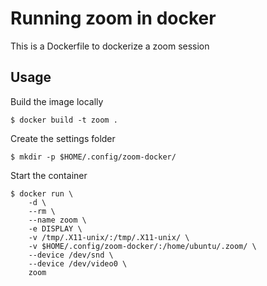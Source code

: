 # Running zoom in docker

This is a Dockerfile to dockerize a zoom session

## Usage

Build the image locally

    $ docker build -t zoom .

Create the settings folder

    $ mkdir -p $HOME/.config/zoom-docker/

Start the container

    $ docker run \
        -d \
        --rm \
        --name zoom \
        -e DISPLAY \
        -v /tmp/.X11-unix/:/tmp/.X11-unix/ \
        -v $HOME/.config/zoom-docker/:/home/ubuntu/.zoom/ \
        --device /dev/snd \
        --device /dev/video0 \
        zoom
